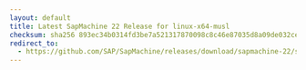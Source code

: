 ```yaml
---
layout: default
title: Latest SapMachine 22 Release for linux-x64-musl
checksum: sha256 893ec34b0314fd3be7a521317870098c8c46e87035d8a09de032ce98bbb23b5e
redirect_to:
  - https://github.com/SAP/SapMachine/releases/download/sapmachine-22/sapmachine-jdk-22_linux-x64-musl_bin.tar.gz
---
```

